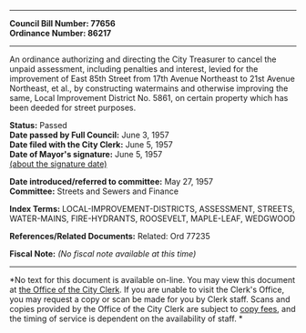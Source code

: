 * * * * *  
  
**Council Bill Number: [](#h0)[](#h2)77656**   
**Ordinance Number: 86217**  
  
* * * * *  
  
An ordinance authorizing and directing the City Treasurer to cancel the unpaid assessment, including penalties and interest, levied for the improvement of East 85th Street from 17th Avenue Northeast to 21st Avenue Northeast, et al., by constructing watermains and otherwise improving the same, Local Improvement District No. 5861, on certain property which has been deeded for street purposes.  
  
**Status:** Passed   
**Date passed by Full Council:** June 3, 1957   
**Date filed with the City Clerk:** June 5, 1957   
**Date of Mayor's signature:** June 5, 1957   
[(about the signature date)](/~public/approvaldate.htm)   
  
  
**Date introduced/referred to committee:** May 27, 1957   
**Committee:** Streets and Sewers and Finance   
  
**Index Terms:** LOCAL-IMPROVEMENT-DISTRICTS, ASSESSMENT, STREETS, WATER-MAINS, FIRE-HYDRANTS, ROOSEVELT, MAPLE-LEAF, WEDGWOOD  
  
**References/Related Documents:** Related: Ord 77235  
  
**Fiscal Note:** *(No fiscal note available at this time)*  
  
* * * * *  
  
*No text for this document is available on-line. You may view this document at [the Office of the City Clerk](http://www.seattle.gov/leg/clerk/contactUs.htm). If you are unable to visit the Clerk's Office, you may request a copy or scan be made for you by Clerk staff. Scans and copies provided by the Office of the City Clerk are subject to [copy fees](http://clerk.seattle.gov/~public/clerkfees.htm), and the timing of service is dependent on the availability of staff. *  
  
  
